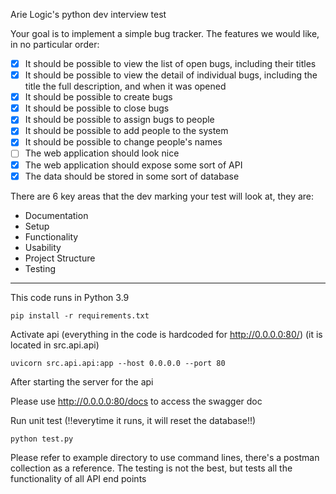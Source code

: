 Arie Logic's python dev interview test

Your goal is to implement a simple bug tracker. The features we would like, in no particular order:

- [x] It should be possible to view the list of open bugs, including their titles
- [x] It should be possible to view the detail of individual bugs, including the title the full description, and when it was opened
- [x] It should be possible to create bugs
- [x] It should be possible to close bugs
- [x] It should be possible to assign bugs to people
- [x] It should be possible to add people to the system
- [x] It should be possible to change people's names
- [ ] The web application should look nice
- [x] The web application should expose some sort of API
- [x] The data should be stored in some sort of database

There are 6 key areas that the dev marking your test will look at, they are:
 - Documentation
 - Setup
 - Functionality
 - Usability
 - Project Structure
 - Testing

---
This code runs in Python 3.9
```commandline
pip install -r requirements.txt
```

Activate api (everything in the code is hardcoded for http://0.0.0.0:80/) (it is located in src.api.api)
```commandline
uvicorn src.api.api:app --host 0.0.0.0 --port 80
```
After starting the server for the api

Please use http://0.0.0.0:80/docs to access the swagger doc

Run unit test (!!everytime it runs, it will reset the database!!)
```commandline
python test.py
```

Please refer to example directory to use command lines, there's a postman collection as a reference.
The testing is not the best, but tests all the functionality of all API end points